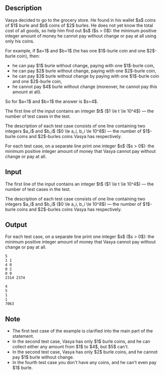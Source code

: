 ## Description

<div><p>Vasya decided to go to the grocery store. He found in his wallet $a$ coins of $1$ burle and $b$ coins of $2$ burles. He does not yet know the total cost of all goods, so help him find out $s$ ($s &gt; 0$): the <span class="tex-font-style-bf">minimum</span> positive integer amount of money he <span class="tex-font-style-bf">cannot</span> pay without change or pay at all using only his coins.</p><p>For example, if $a=1$ and $b=1$ (he has one $1$-burle coin and one $2$-burle coin), then:</p><ul> <li> he can pay $1$ burle without change, paying with one $1$-burle coin, </li><li> he can pay $2$ burle without change, paying with one $2$-burle coin, </li><li> he can pay $3$ burle without change by paying with one $1$-burle coin and one $2$-burle coin, </li><li> he cannot pay $4$ burle without change (moreover, he cannot pay this amount at all). </li></ul><p>So for $a=1$ and $b=1$ the answer is $s=4$.</p></div><div class="input-specification"><p>The first line of the input contains an integer $t$ ($1 \le t \le 10^4$) — the number of test cases in the test.</p><p>The description of each test case consists of one line containing two integers $a_i$ and $b_i$ ($0 \le a_i, b_i \le 10^8$)&nbsp;— the number of $1$-burle coins and $2$-burles coins Vasya has respectively.</p></div><div class="output-specification"><p>For each test case, on a separate line print one integer $s$ ($s &gt; 0$): the minimum positive integer amount of money that Vasya cannot pay without change or pay at all.</p></div>

## Input

<p>The first line of the input contains an integer $t$ ($1 \le t \le 10^4$) — the number of test cases in the test.</p><p>The description of each test case consists of one line containing two integers $a_i$ and $b_i$ ($0 \le a_i, b_i \le 10^8$)&nbsp;— the number of $1$-burle coins and $2$-burles coins Vasya has respectively.</p>

## Output

<p>For each test case, on a separate line print one integer $s$ ($s &gt; 0$): the minimum positive integer amount of money that Vasya cannot pay without change or pay at all.</p>





```input1|2,4,6
5
1 1
4 0
0 2
0 0
2314 2374
```




```output1
4
5
1
1
7063
```



## Note

<ul> <li> The first test case of the example is clarified into the main part of the statement. </li><li> In the second test case, Vasya has only $1$ burle coins, and he can collect either any amount from $1$ to $4$, but $5$ can't. </li><li> In the second test case, Vasya has only $2$ burle coins, and he cannot pay $1$ burle without change. </li><li> In the fourth test case you don't have any coins, and he can't even pay $1$ burle. </li></ul>
